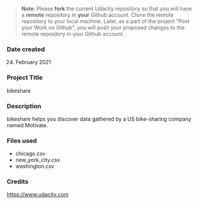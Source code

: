 >**Note**: Please **fork** the current Udacity repository so that you will have a **remote** repository in **your** Github account. Clone the remote repository to your local machine. Later, as a part of the project "Post your Work on Github", you will push your proposed changes to the remote repository in your Github account.

### Date created
24. February 2021

### Project Title
bikeshare

### Description
bikeshare helps you discover data gathered by a US bike-sharing company named Motivate.

### Files used
* chicago.csv
* new_york_city.csv
* washington.csv

### Credits
https://www.udacity.com
